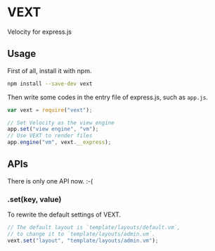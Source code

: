 # VEXT

Velocity for express.js

## Usage

First of all, install it with npm.

```bash
npm install --save-dev vext
```

Then write some codes in the entry file of express.js, such as `app.js`.

```js
var vext = require("vext");

// Set Velocity as the view engine
app.set("view engine", "vm");
// Use VEXT to render files
app.engine("vm", vext.__express);
```

## APIs

There is only one API now. :-(

### .set(key, value)

To rewrite the default settings of VEXT.

```js
// The default layout is `template/layouts/default.vm`,
// to change it to `template/layouts/admin.vm`.
vext.set("layout", "template/layouts/admin.vm");
```
